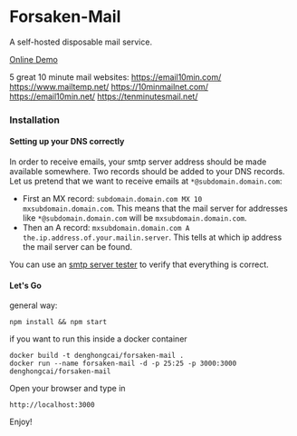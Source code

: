 Forsaken-Mail
==============
A self-hosted disposable mail service.

[Online Demo](http://disposable.dhc-app.com)

5 great 10 minute mail websites:
https://email10min.com/
https://www.mailtemp.net/
https://10minmailnet.com/
https://email10min.net/
https://tenminutesmail.net/

### Installation

#### Setting up your DNS correctly

In order to receive emails, your smtp server address should be made available somewhere. Two records should be added to your DNS records. Let us pretend that we want to receive emails at ```*@subdomain.domain.com```:
* First an MX record: ```subdomain.domain.com MX 10 mxsubdomain.domain.com```. This means that the mail server for addresses like ```*@subdomain.domain.com``` will be ```mxsubdomain.domain.com```.
* Then an A record: ```mxsubdomain.domain.com A the.ip.address.of.your.mailin.server```. This tells at which ip address the mail server can be found.

You can use an [smtp server tester](http://mxtoolbox.com/diagnostic.aspx) to verify that everything is correct.

#### Let's Go
general way:
```
npm install && npm start
```
if you want to run this inside a docker container
```
docker build -t denghongcai/forsaken-mail .
docker run --name forsaken-mail -d -p 25:25 -p 3000:3000 denghongcai/forsaken-mail
```
Open your browser and type in
```
http://localhost:3000
```

Enjoy!
